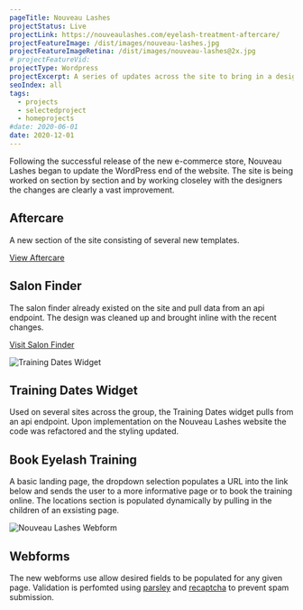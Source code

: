 ```yaml
---
pageTitle: Nouveau Lashes
projectStatus: Live
projectLink: https://nouveaulashes.com/eyelash-treatment-aftercare/
projectFeatureImage: /dist/images/nouveau-lashes.jpg
projectFeatureImageRetina: /dist/images/nouveau-lashes@2x.jpg
# projectFeatureVid:
projectType: Wordpress
projectExcerpt: A series of updates across the site to bring in a design and update the build. 
seoIndex: all
tags:
  - projects
  - selectedproject
  - homeprojects
#date: 2020-06-01
date: 2020-12-01
---
```


</div> <!-- End body__section -->

<div class="body__section body__section--post body__section--project-part body__section--{{ projectType | downcase }}">

Following the successful release of the new e-commerce store, Nouveau Lashes began to update the WordPress end of the website. The site is being worked on section by section and by working closeley with the designers the changes are clearly a vast improvement.

## Aftercare

A new section of the site consisting of several new templates.

[View Aftercare](https://nouveaulashes.com/eyelash-treatment-aftercare/)

## Salon Finder

The salon finder already existed on the site and pull data from an api endpoint. The design was cleaned up and brought inline with the recent changes.

[Visit Salon Finder](https://nouveaulashes.com/salon-finder/)

</div>

<div class="project-image">
  <picture>
    <source srcset="/dist/images/training-dates-widget@2x.jpg" media="(min-width: 1000px)">
    <source srcset="/dist/images/training-dates-widget.jpg" media="(min-width: 577px)">
    <img srcset="/dist/images/training-dates-widget-mobile.jpg" alt="Training Dates Widget">
  </picture>
</div>

<div class="body__section body__section--post body__section--project-part body__section--{{ projectType | downcase }}">

## Training Dates Widget

Used on several sites across the group, the Training Dates widget pulls from an api endpoint. Upon implementation on the Nouveau Lashes website the code was refactored and the styling updated.

## Book Eyelash Training

A basic landing page, the dropdown selection populates a URL into the link below and sends the user to a more informative page or to book the training online. The locations section is populated dynamically by pulling in the children of an exsisting page.

</div>

<div class="project-image">
  <picture>
    <source srcset="/dist/images/forms@2x.jpg" media="(min-width: 1000px)">
    <source srcset="/dist/images/forms.jpg" media="(min-width: 577px)">
    <img srcset="/dist/images/forms-mobile.jpg" alt="Nouveau Lashes Webform">
  </picture>
</div>

<div class="body__section body__section--post body__section--{{ projectType | downcase }}">

## Webforms

The new webforms use allow desired fields to be populated for any given page. Validation is perfomted using [parsley](https://parsleyjs.org/) and [recaptcha](https://www.google.com/recaptcha/about/) to prevent spam submission. 

<script src="https://gist.github.com/DanCanetti/25338a95d7bbc7d70d9f0ae2563c6c0d.js?file=forms.js"></script>